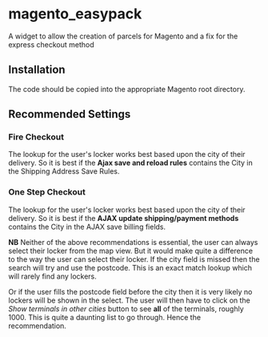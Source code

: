 # magento_easypack
A widget to allow the creation of parcels for Magento and a fix for the express checkout method

## Installation
The code should be copied into the appropriate Magento root directory.

## Recommended Settings

### Fire Checkout
The lookup for the user's locker works best based upon the city of their delivery. So it is best if the **Ajax save and reload rules** contains the City in the Shipping Address Save Rules.

### One Step Checkout
The lookup for the user's locker works best based upon the city of their delivery. So it is best if the **AJAX update shipping/payment methods** contains the City in the AJAX save billing fields.

**NB** Neither of the above recommendations is essential, the user can always select their locker from the map view. But it would make quite a difference to the way the user can select their locker. If the city field is missed then the search will try and use the postcode. This is an exact match lookup which will rarely find any lockers.

Or if the user fills the postcode field before the city then it is very likely no lockers will be shown in the select. The user will then have to click on the *Show terminals in other cities* button to see **all** of the terminals, roughly 1000. This is quite a daunting list to go through.
Hence the recommendation.

